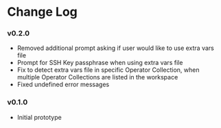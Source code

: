 # Change Log

### v0.2.0

- Removed additional prompt asking if user would like to use extra vars file
- Prompt for SSH Key passphrase when using extra vars file
- Fix to detect extra vars file in specific Operator Collection, when multiple Operator Collections are listed in the workspace
- Fixed undefined error messages

### v0.1.0

- Initial prototype
